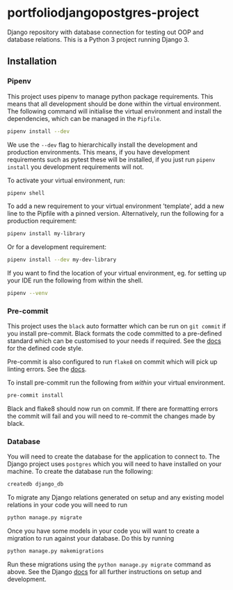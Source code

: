 # portfoliodjangopostgres-project

Django repository with database connection for testing out OOP and database relations. This is a Python 3 project running Django 3.

## Installation

### Pipenv
This project uses pipenv to manage python package requirements. This means that all development should be done
within the virtual environment. The following command will initialise the virtual environment and install the
dependencies, which can be managed in the `Pipfile`.

```bash
pipenv install --dev
```

We use the `--dev` flag to hierarchically install the development and production environments. This means,
if you have development requirements such as pytest these will be installed, if you just run `pipenv install`
you development requirements will not.

To activate your virtual environment, run:

```bash
pipenv shell
```

To add a new requirement to your virtual environment 'template', add a new line to the Pipfile
with a pinned version. Alternatively, run the following for a production requirement:

```bash
pipenv install my-library
```

Or for a development requirement:

```bash
pipenv install --dev my-dev-library
```

If you want to find the location of your virtual environment, eg. for setting up your IDE run the
following from within the shell.

```bash
pipenv --venv
```

### Pre-commit
This project uses the `black` auto formatter which can be run on `git commit` if you install pre-commit.
Black formats the code committed to a pre-defined standard which can be customised to your needs if required.
See the [docs](https://black.readthedocs.io/en/stable/) for the defined code style.

Pre-commit is also configured to run `flake8` on commit which will pick up linting errors. See the [docs](https://pypi.org/project/flake8/).

To install pre-commit run the following from *within* your virtual environment.

```bash
pre-commit install
```

Black and flake8 should now run on commit. If there are formatting errors the commit will fail and you will
need to re-commit the changes made by black.

### Database
You will need to create the database for the application to connect to. The Django project uses `postgres` which
you will need to have installed on your machine. To create the database run the following:

```bash
createdb django_db
```

To migrate any Django relations generated on setup and any existing model relations in your code you will need to run

```bash
python manage.py migrate
```

Once you have some models in your code you will want to create a migration to run against your database.
Do this by running

```bash
python manage.py makemigrations
```

Run these migrations using the `python manage.py migrate` command as above. See the Django [docs](https://docs.djangoproject.com/en/3.0/)
for all further instructions on setup and development. 
